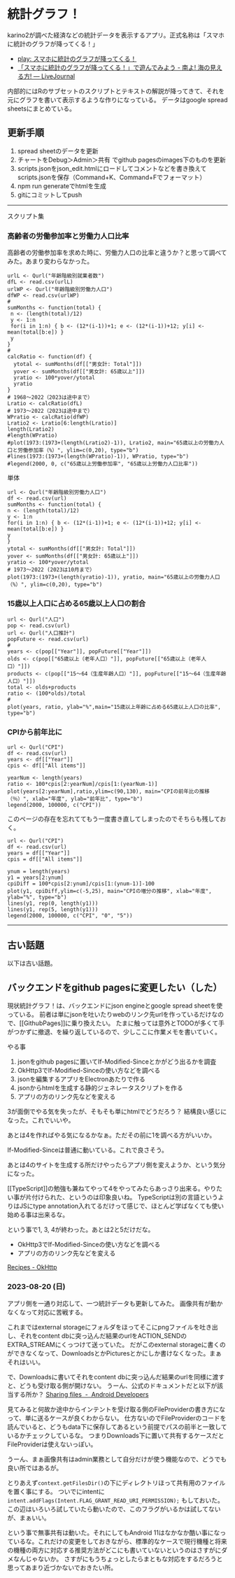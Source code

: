 # 統計グラフ！

karino2が調べた経済などの統計データを表示するアプリ。正式名称は「スマホに統計のグラフが降ってくる！」

- [play: スマホに統計のグラフが降ってくる！](https://play.google.com/store/apps/details?id=com.livejournal.karino2.tobinq.app&pcampaignid=web_share)
- [「スマホに統計のグラフが降ってくる！」で遊んでみよう - 南よ! 海の見える方! — LiveJournal](https://karino2.livejournal.com/253085.html)

内部的にはRのサブセットのスクリプトとテキストの解説が降ってきて、それを元にグラフを書いて表示するような作りになっている。
データはgoogle spread sheetsにまとめている。

## 更新手順

1. spread sheetのデータを更新
2. チャートをDebug＞Admin＞共有 でgithub pagesのimages下のものを更新
3. scripts.jsonをjson_edit.htmlにロードしてコメントなどを書き換えてscripts.jsonを保存（Command+K、Command+Fでフォーマット）
4. npm run generateでhtmlを生成
5. gitにコミットしてpush

----

スクリプト集

### 高齢者の労働参加率と労働力人口比率

高齢者の労働参加率を求めた時に、労働力人口の比率と違うか？と思って調べてみた。あまり変わらなかった。

```
urlL <- Qurl("年齢階級別就業者数")
dfL <- read.csv(urlL)
urlWP <- Qurl("年齢階級別労働力人口")
dfWP <- read.csv(urlWP)
#
sumMonths <- function(total) {
 n <- (length(total)/12)
 y <- 1:n
 for(i in 1:n) { b <- (12*(i-1))+1; e <- (12*(i-1))+12; y[i] <- mean(total[b:e]) }
 y
}
#
calcRatio <- function(df) {
  ytotal <- sumMonths(df[["男女計: Total"]])
  yover <- sumMonths(df[["男女計: 65歳以上"]])
  yratio <- 100*yover/ytotal  
  yratio
}
# 1968〜2022（2023は途中まで）
Lratio <- calcRatio(dfL)
# 1973〜2022（2023は途中まで）
WPratio <- calcRatio(dfWP)
Lratio2 <- Lratio[6:length(Lratio)]
length(Lratio2)
#length(WPratio)
#plot(1973:(1973+(length(Lratio2)-1)), Lratio2, main="65歳以上の労働力人口と労働参加率（%）", ylim=c(0,20), type="b")
#lines(1973:(1973+(length(WPratio)-1)), WPratio, type="b")
#legend(2000, 0, c("65歳以上労働参加率", "65歳以上労働力人口比率"))
```

単体

```
url <- Qurl("年齢階級別労働力人口")
df <- read.csv(url)
sumMonths <- function(total) {
n <- (length(total)/12)
y <- 1:n
for(i in 1:n) { b <- (12*(i-1))+1; e <- (12*(i-1))+12; y[i] <- mean(total[b:e]) }
y
}
ytotal <- sumMonths(df[["男女計: Total"]])
yover <- sumMonths(df[["男女計: 65歳以上"]])
yratio <- 100*yover/ytotal
# 1973〜2022 (2023は10月まで）
plot(1973:(1973+(length(yratio)-1)), yratio, main="65歳以上の労働力人口（%）", ylim=c(0,20), type="b")
```

### 15歳以上人口に占める65歳以上人口の割合

```
url <- Qurl("人口")
pop <- read.csv(url)
url <- Qurl("人口推計")
popFuture <- read.csv(url)
#
years <- c(pop[["Year"]], popFuture[["Year"]])
olds <- c(pop[["65歳以上（老年人口）"]], popFuture[["65歳以上（老年人口）"]])
products <- c(pop[["15～64（生産年齢人口）"]], popFuture[["15～64（生産年齢人口）"]])
total <- olds+products
ratio <- (100*olds)/total
#
plot(years, ratio, ylab="%",main="15歳以上年齢に占める65歳以上人口の比率", type="b")
```

### CPIから前年比に

```
url <- Qurl("CPI")
df <- read.csv(url)
years <- df[["Year"]]
cpis <- df[["All items"]]

yearNum <- length(years)
ratio <- 100*cpis[2:yearNum]/cpis[1:(yearNum-1)]
plot(years[2:yearNum],ratio,ylim=c(90,130), main="CPIの前年比の推移（％）", xlab="年度", ylab="前年比", type="b")
legend(2000, 100000, c("CPI"))
```

このページの存在を忘れててもう一度書き直してしまったのでそちらも残しておく。

```
url <- Qurl("CPI")
df <- read.csv(url)
years = df[["Year"]]
cpis = df[["All items"]]

ynum = length(years)
y1 = years[2:ynum]
cpiDiff = 100*cpis[2:ynum]/cpis[1:(ynum-1)]-100
plot(y1, cpiDiff,ylim=c(-5,25), main="CPIの増分の推移", xlab="年度", ylab="%", type="b")
lines(y1, rep(0, length(y1)))
lines(y1, rep(5, length(y1)))
legend(2000, 100000, c("CPI", "0", "5"))
```

---- 

## 古い話題

以下は古い話題。

## バックエンドをgithub pagesに変更したい（した）

現状統計グラフ！は、バックエンドにjson engineとgoogle spread sheetを使っている。
前者は単にjsonを吐いたりwebのリンク先urlを作っているだけなので、[[GithubPages]]に乗り換えたい。
たまに触っては意外とTODOが多くて手がつかずに撤退、を繰り返しているので、少しここに作業メモを書いていく。

やる事

1. jsonをgithub pagesに置いてIf-Modified-Sinceとかがどう出るかを調査
2. OkHttp3でIf-Modified-Sinceの使い方などを調べる
3. jsonを編集するアプリをElectronあたりで作る
4. jsonからhtmlを生成する静的ジェネレータスクリプトを作る
5. アプリの方のリンク先などを変える

3が面倒でやる気を失ったが、そもそも単にhtmlでどうだろう？
結構良い感じになった。これでいいや。

あとは4を作ればやる気になるかなぁ。ただその前に1を調べる方がいいか。

If-Modified-Sinceは普通に動いている。これで良さそう。

あとは4のサイトを生成する所だけやったらアプリ側を変えようか、という気分になった。

[[TypeScript]]の勉強も兼ねてやって4をやってみたらあっさり出来る。やりたい事が片付けられた、というのは印象良いね。
TypeScriptは別の言語というよりはJSにtype annotation入れてるだけって感じで、ほとんど学ばなくても使い始める事は出来るな。

という事で1, 3, 4が終わった。あとは2と5だけだな。

- OkHttp3でIf-Modified-Sinceの使い方などを調べる
- アプリの方のリンク先などを変える

[Recipes - OkHttp](https://square.github.io/okhttp/recipes/#accessing-headers-kt-java)

### 2023-08-20 (日)

アプリ側を一通り対応して、一つ統計データも更新してみた。
画像共有が動かなくなって対応に苦戦する。

これまではexternal storageにフォルダをほってそこにpngファイルを吐き出し、それをcontent dbに突っ込んだ結果のurlをACTION_SENDのEXTRA_STREAMにくっつけて送っていた。
だがこのexternal storageに書くのができなくなって、DownloadsとかPicturesとかにしか書けなくなった。まぁそれはいい。

で、Downloadsに書いてそれをcontent dbに突っ込んだ結果のurlを同様に渡すと、どうも受け取る側が開けない。
うーん、公式のドキュメントだと以下が該当する所か？ [Sharing files  -  Android Developers](https://developer.android.com/training/secure-file-sharing) 

見てみると何故か途中からインテントを受け取る側のFileProviderの書き方になって、単に送るケースが良くわからない。
仕方ないのでFileProviderのコードを読んでいると、どうもdata下に保存してあるという前提でパスの前半と一致しているかチェックしているな。
つまりDownloads下に置いて共有するケースだとFileProviderは使えないっぽい。

うーん、まぁ画像共有はadmin業務として自分だけが使う機能なので、どうでも良い所ではあるが。

とりあえず`context.getFilesDir()`の下にディレクトリほって共有用のファイルを置く事にする。
ついでにintentに`intent.addFlags(Intent.FLAG_GRANT_READ_URI_PERMISSION);` もしておいた。
この辺はいろいろ試していたら動いたので、このフラグがいるかは試してないが、まぁいい。

という事で無事共有は動いた。それにしてもAndroid 11はなかなか酷い事になっているな。これだけの変更をしておきながら、標準的なケースで現行機種と将来の機種の両方に対応する推奨方法がどこにも書いていないというのはさすがにダメなんじゃないか。
さすがにもうちょっとしたらまともな対応をするだろうと思ってあまり近づかないでおきたい所。
